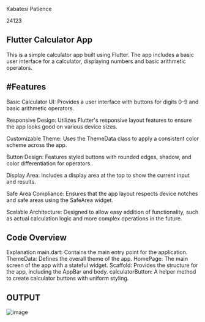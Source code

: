 
Kabatesi Patience



24123



Flutter Calculator App
-----------------------
This is a simple calculator app built using Flutter. 
The app includes a basic user interface for a calculator, 
displaying numbers and basic arithmetic operators.

#Features
---------

Basic Calculator UI: Provides a user interface with buttons for digits 0-9 and basic arithmetic operators.

Responsive Design: Utilizes Flutter's responsive layout features to ensure the app looks good on various device sizes.

Customizable Theme: Uses the ThemeData class to apply a consistent color scheme across the app.

Button Design: Features styled buttons with rounded edges, shadow, and color differentiation for operators.

Display Area: Includes a display area at the top to show the current input and results.

Safe Area Compliance: Ensures that the app layout respects device notches and safe areas using the SafeArea widget.

Scalable Architecture: Designed to allow easy addition of functionality, such as actual calculation logic and more complex operations in the future.

Code Overview
--------------
Explanation
main.dart: Contains the main entry point for the application.
ThemeData: Defines the overall theme of the app.
HomePage: The main screen of the app with a stateful widget.
Scaffold: Provides the structure for the app, including the AppBar and body.
calculatorButton: A helper method to create calculator buttons with uniform styling.

OUTPUT
----------

![image](https://github.com/tesii/Simple_Calculation/assets/130172829/656cbabc-dcb2-4e8f-9374-edc70bd57950)

